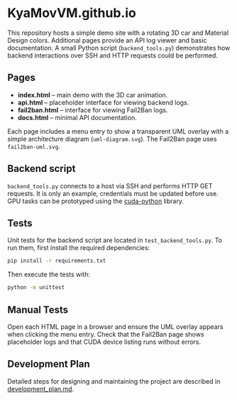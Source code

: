 # KyaMovVM.github.io

This repository hosts a simple demo site with a rotating 3D car and Material Design colors.
Additional pages provide an API log viewer and basic documentation. A small Python
script (`backend_tools.py`) demonstrates how backend interactions over SSH and
HTTP requests could be performed.

## Pages
- **index.html** – main demo with the 3D car animation.
- **api.html** – placeholder interface for viewing backend logs.
- **fail2ban.html** – interface for viewing Fail2Ban logs.
- **docs.html** – minimal API documentation.

Each page includes a menu entry to show a transparent UML overlay with a simple architecture diagram (`uml-diagram.svg`). The Fail2Ban page uses <code>fail2ban-uml.svg</code>.

## Backend script
`backend_tools.py` connects to a host via SSH and performs HTTP GET requests.
It is only an example, credentials must be updated before use. GPU tasks can
be prototyped using the [cuda-python](https://github.com/NVIDIA/cuda-python)
library.

## Tests
Unit tests for the backend script are located in `test_backend_tools.py`.
To run them, first install the required dependencies:

```bash
pip install -r requirements.txt
```

Then execute the tests with:

```bash
python -m unittest
```

## Manual Tests

Open each HTML page in a browser and ensure the UML overlay appears when clicking the menu entry. Check that the Fail2Ban page shows placeholder logs and that CUDA device listing runs without errors.
## Development Plan
Detailed steps for designing and maintaining the project are described in [development_plan.md](development_plan.md).
